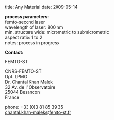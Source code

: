 title: Any Material
date: 2009-05-14  

__process parameters:__  
femto-second laser     
wavelength of laser:	800 nm    
min. structure wide:	micrometric to submicrometric    
aspect ratio:	1 to 2    
notes: process in progress
<!--break-->
__Contact:__

FEMTO-ST  

CNRS-FEMTO-ST  
Dpt. LPMO  
Dr. Chantal Khan Malek  
32 Av. de l' Observatoire  
25044 Besancon  
France  
 
phone: +33 (0)3 81 85 39 35  
chantal.khan-malek@femto-st.fr